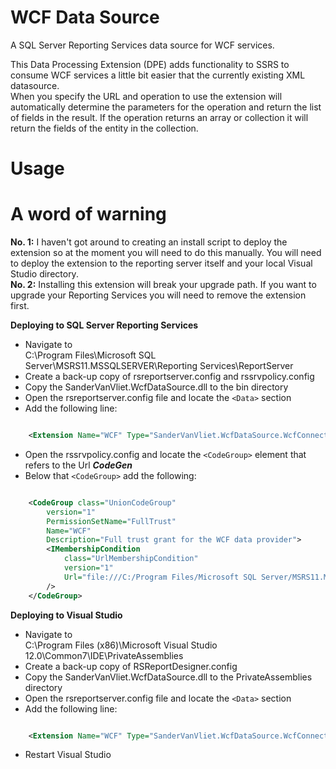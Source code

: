 WCF Data Source
===

A SQL Server Reporting Services data source for WCF services.

This Data Processing Extension (DPE) adds functionality to SSRS to consume WCF services a little bit easier that the currently existing XML datasource.  
When you specify the URL and operation to use the extension will automatically determine the parameters for the operation and return the list of fields in the result. If the operation returns an array or collection it will return the fields of the entity in the collection.

Usage
===


A word of warning
===
**No. 1:** I haven't got around to creating an install script to deploy the extension so at the moment you will need to do this manually. You will need to deploy the extension to the reporting server itself and your local Visual Studio directory.  
**No. 2:** Installing this extension will break your upgrade path. If you want to upgrade your Reporting Services you will need to remove the extension first.

**Deploying to SQL Server Reporting Services**
* Navigate to  
  C:\Program Files\Microsoft SQL Server\MSRS11.MSSQLSERVER\Reporting Services\ReportServer
* Create a back-up copy of rsreportserver.config and rssrvpolicy.config
* Copy the SanderVanVliet.WcfDataSource.dll to the bin directory
* Open the rsreportserver.config file and locate the `<Data>` section
* Add the following line:  
```xml

    <Extension Name="WCF" Type="SanderVanVliet.WcfDataSource.WcfConnection, SanderVanVliet.WcfDataSource" />  
```
* Open the rssrvpolicy.config and locate the `<CodeGroup>` element that refers to the Url **$CodeGen$**
* Below that `<CodeGroup>` add the following:
```xml

	<CodeGroup class="UnionCodeGroup"
		version="1"
		PermissionSetName="FullTrust"
		Name="WCF"
		Description="Full trust grant for the WCF data provider">
		<IMembershipCondition
			class="UrlMembershipCondition"
   			version="1"
			Url="file:///C:/Program Files/Microsoft SQL Server/MSRS11.MSSQLSERVER/Reporting Services/ReportServer/bin/SanderVanVliet.WcfDataSource.dll"
		/>
	</CodeGroup>
```

**Deploying to Visual Studio**
* Navigate to  
  C:\Program Files (x86)\Microsoft Visual Studio 12.0\Common7\IDE\PrivateAssemblies
* Create a back-up copy of RSReportDesigner.config
* Copy the SanderVanVliet.WcfDataSource.dll to the PrivateAssemblies directory
* Open the rsreportserver.config file and locate the `<Data>` section
* Add the following line:  
```xml

    <Extension Name="WCF" Type="SanderVanVliet.WcfDataSource.WcfConnection, SanderVanVliet.WcfDataSource" />  
```
* Restart Visual Studio